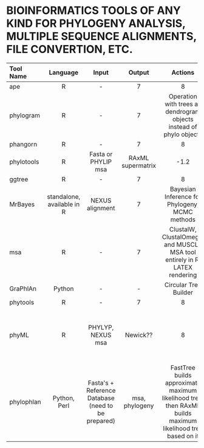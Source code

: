 # BIOINFORMATICS TOOLS OF ANY KIND FOR PHYLOGENY ANALYSIS, MULTIPLE SEQUENCE ALIGNMENTS, FILE CONVERTION, ETC.

| Tool Name | Language | Input | Output | Actions | Comments |
|:---|:---:|:---:|:---:|:---:|:---:|
| ape | R | - | 7 | 8 | 9 |
| phylogram | R | - | 7 | Operation with trees as dendrogram objects instead of phylo objects | 9 |
| phangorn | R | - | 7 | 8 | 9 |
| phylotools | R | Fasta or PHYLIP msa | RAxML supermatrix | -1.2 | -1.7 |
| ggtree | R | - | 7 | 8 | 9 |
| MrBayes | standalone, available in R | NEXUS alignment | 7 | Bayesian Inference for Phylogeny, MCMC methods | 9 |
| msa | R | - | 7 | ClustalW, ClustalOmega, and MUSCLE MSA tool entirely in R, LATEX rendering | Beautiful DRAWINGS of MSA |
| GraPhlAn | Python | - | - | Circular Tree Builder | phylophlan uses it |
| phytools | R | - | 7 | 8 | 9 |
| phyML | R | PHYLYP, NEXUS msa | Newick?? | 8 | Doesn't work for >4000 sequences, Various models of substitution  |
| phylophlan | Python, Perl | Fasta's + Reference Database (need to be prepared) | msa, phylogeny | FastTree builds approximate maximum likelihood tree, then RAxML builds maximum likelihood tree based on it | Python interface!!! |
